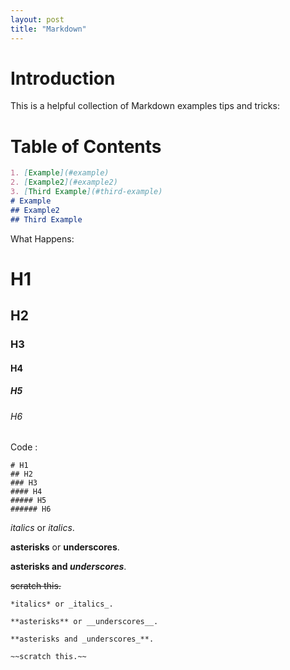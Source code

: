 ```yaml
---
layout: post
title: "Markdown"
---
```


# Introduction
This is a helpful collection of Markdown examples tips and tricks:


# Table of Contents
```markdown
1. [Example](#example)
2. [Example2](#example2)
3. [Third Example](#third-example)
# Example
## Example2
## Third Example
```
What Happens:
# H1
## H2
### H3
#### H4
##### H5
###### H6
Code :
```markup
# H1
## H2
### H3
#### H4
##### H5
###### H6
```

*italics* or _italics_.

**asterisks** or __underscores__.

**asterisks and _underscores_**.

~~scratch this.~~

```
*italics* or _italics_.

**asterisks** or __underscores__.

**asterisks and _underscores_**.

~~scratch this.~~
```
